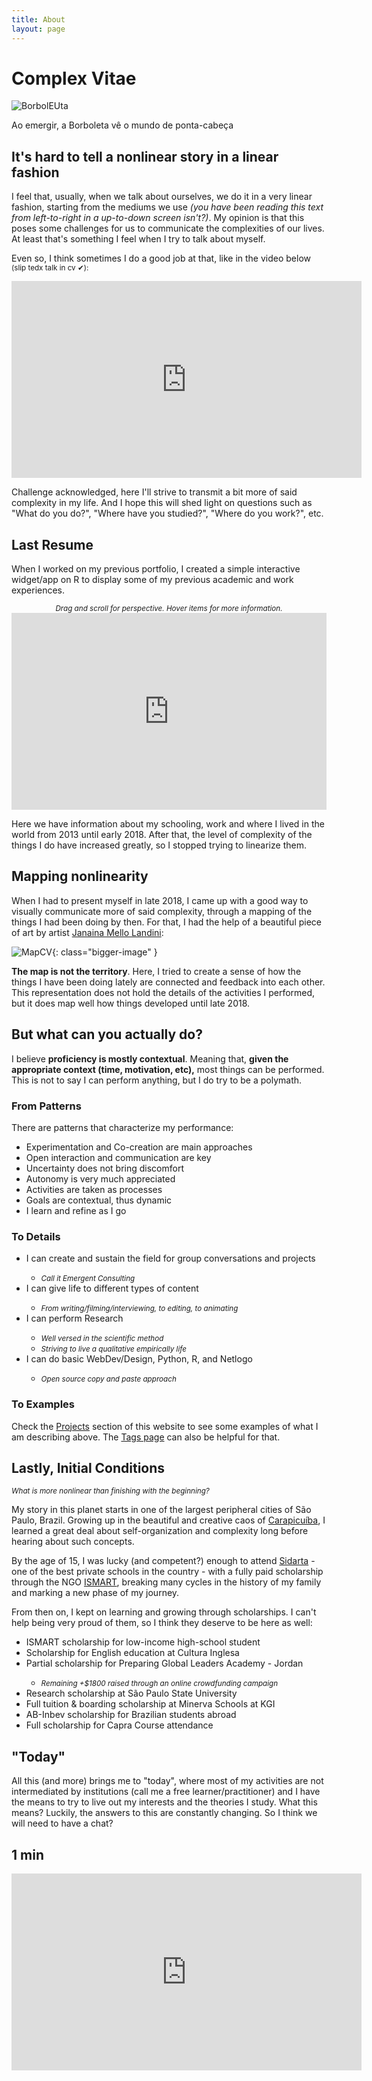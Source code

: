 ```yaml
---
title: About
layout: page
---
```

<!--![Profile Image]({{ site.url }}/{{ site.picture }}) image coming from profile-->
<h1>Complex Vitae</h1>

![BorbolEUta](/assets/images/borboleuta.png)
<figcaption class="caption">Ao emergir, a Borboleta vê o mundo de ponta-cabeça</figcaption>

<h2>It's hard to tell a nonlinear story in a linear fashion</h2>

<p>I feel that, usually, when we talk about ourselves, we do it in a very
linear fashion, starting from the mediums we use <i>(you have been reading
this text from left-to-right in a up-to-down screen isn't?)</i>. My opinion
is that this poses some challenges for us to communicate the complexities
of our lives. At least that's something I feel when I try to talk about myself.</p>

<p>Even so, I think sometimes I do a good job at that, like in the video below
<small>(slip tedx talk in cv ✔):</small></p>

<center><iframe width="560" height="315" src="https://www.youtube.com/embed/mgK8QFYdbNk" frameborder="0" allow="accelerometer; encrypted-media; gyroscope; picture-in-picture" allowfullscreen></iframe></center>

<p>Challenge acknowledged, here I'll strive to transmit a bit more of said
complexity in my life. And I hope this will shed light on questions such as
"What do you do?", "Where have you studied?", "Where do you work?", etc.</p>

<h2>Last Resume</h2>

<p>When I worked on my previous portfolio, I created a simple interactive
widget/app on R to display some of my previous academic and work experiences.</p>

<center><small><i>Drag and scroll for perspective. Hover items for more information.</i></small></center>
<center><iframe width="100%" height="315" src="https://dnllvrvz.shinyapps.io/timeline/" frameBorder="0">
</iframe></center>

<p>Here we have information about my schooling, work and where I lived in the world
from 2013 until early 2018. After that, the level of complexity of the things I do have
increased greatly, so I stopped trying to linearize them.</p>

<h2>Mapping nonlinearity</h2>

<p>When I had to present myself in late 2018, I came up with a good way to visually
communicate more of said complexity, through a mapping of the things I had been doing by then.
For that, I had the help of a beautiful piece of art by artist <a href="http://www.mellolandini.com/">Janaina Mello Landini</a>:</p>

![MapCV](/assets/images/mapcv.png){: class="bigger-image" }

<p><strong>The map is not the territory</strong>. Here, I tried to create a sense
of how the things I have been doing lately are connected and feedback into each other.
This representation does not hold the details of the activities I performed,
but it does map well how things developed until late 2018.</p>

<h2>But what can you actually do?</h2>

<p>I believe <b>proficiency is mostly contextual</b>. Meaning that, <b>given the
appropriate context (time, motivation, etc),</b> most things can be performed.
This is not to say I can perform anything, but I do try to be a polymath.</p>

<h3>From Patterns</h3>

<p>There are patterns that characterize my performance:</P>

<ul class="skill-list">
	<li>Experimentation and Co-creation are main approaches</li>
	<li>Open interaction and communication are key</li>
	<li>Uncertainty does not bring discomfort</li>
	<li>Autonomy is very much appreciated</li>
	<li>Activities are taken as processes</li>
	<li>Goals are contextual, thus dynamic</li>
	<li>I learn and refine as I go</li>
</ul>

<h3>To Details</h3>

<ul class="skill-list">
	<li>I can create and sustain the field for group conversations and projects</li>
	 	<ul><li><small><i>Call it Emergent Consulting</i></small></li></ul>
	<li>I can give life to different types of content</li>
		<ul><li><small><i>From writing/filming/interviewing, to editing, to animating</i></small></li></ul>
	<li>I can perform Research</li>
		<ul><li><small><i>Well versed in the scientific method</i></small></li>
		<li><small><i>Striving to live a qualitative empirically life</i></small></li></ul>
	<li>I can do basic WebDev/Design, Python, R, and Netlogo</li>
		<ul><li><small><i>Open source copy and paste approach</i></small></li></ul>
</ul>

<h3>To Examples</h3>

<p>Check the <a href="https://dnllvrvz.github.io/projects/">Projects</a> section of this website
to see some examples of what I am describing above. The <a href="https://dnllvrvz.github.io/tags/">Tags page</a> can also be helpful for that.

<h2>Lastly, Initial Conditions</h2>

<p><small><i>What is more nonlinear than finishing with the beginning?</i></small></p>

<p>My story in this planet starts in one of the largest peripheral cities of São Paulo, Brazil.
Growing up in the beautiful and creative caos of <a href="https://www.openstreetmap.org/search?query=carapicu%C3%ADba#map=13/-23.5473/-46.8452">Carapicuíba</a>, I learned a great
deal about self-organization and complexity long before hearing about such concepts.</p>

<p>By the age of 15, I was lucky (and competent?) enough to attend <a href="http://www.sidarta.org.br/colegio/pt/">Sidarta</a> - one of the best private schools in the country - with a fully paid scholarship through the NGO <a href="https://www.ismart.org.br/">ISMART</a>, breaking many cycles in the history of my family and marking a new phase of my journey.</p>

<p>From then on, I kept on learning and growing through scholarships. I can't help being very proud of them,
so I think they deserve to be here as well:</p>

<ul>
	<li>ISMART scholarship for low-income high-school student</li>
	<li>Scholarship for English education at Cultura Inglesa</li>
	<li>Partial scholarship for Preparing Global Leaders Academy - Jordan</li>
	<ul><li><small><i>Remaining +$1800 raised through an online crowdfunding campaign</i></small></li></ul>
	<li>Research scholarship at São Paulo State University</li>
	<li>Full tuition & boarding scholarship at Minerva Schools at KGI</li>
	<li>AB-Inbev scholarship for Brazilian students abroad</li>
	<li>Full scholarship for Capra Course attendance</li>
</ul>

<h2>"Today"</h2>

<p>All this (and more) brings me to "today", where most of my activities are
not intermediated by institutions (call me a free learner/practitioner) and I have
the means to try to live out my interests and the theories I study. What this means?
Luckily, the answers to this are constantly changing. So I think we will need to have a chat?</p>

<h2>1 min</h2>

<center><iframe width="560" height="315" src="https://www.youtube.com/embed/VQPnoJa9XnY" frameborder="0" allow="accelerometer; encrypted-media; gyroscope; picture-in-picture" allowfullscreen></iframe></center>
